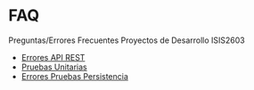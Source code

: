 # FAQ
Preguntas/Errores Frecuentes Proyectos de Desarrollo ISIS2603


* [Errores API REST](../../wiki/Errores_API_REST)
* [Pruebas Unitarias](../../wiki/pruebas_unitarias)
* [Errores Pruebas Persistencia](../../wiki/Errores_pruebas_persistencia)
